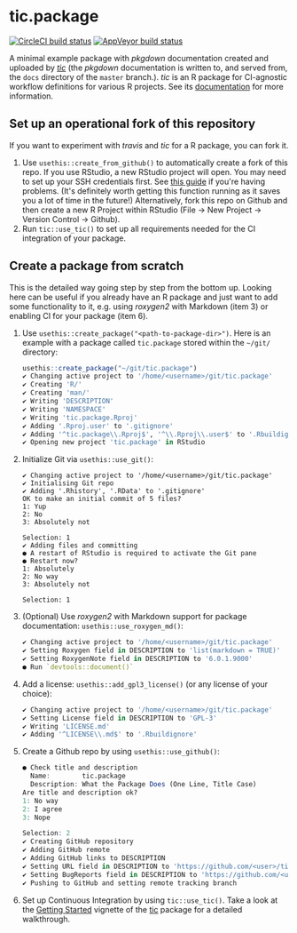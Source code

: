 # tic.package

[![CircleCI build status](https://img.shields.io/circleci/build/gh/ropenscilabs/tic.package/master?label=Linux&logo=circle&logoColor=green&style=flat-square)](https://circleci.com/gh/ropenscilabs/tic.package)
[![AppVeyor build status](https://img.shields.io/appveyor/ci/ropenscilabs/tic-package?label=Windows&logo=appveyor&style=flat-square)](https://ci.appveyor.com/project/ropenscilabs/tic-package)

A minimal example package with _pkgdown_ documentation created and uploaded by [_tic_](https://github.com/ropenscilabs/tic) (the _pkgdown_ documentation is written to, and served from, the `docs` directory of the `master` branch.).
_tic_ is an R package for CI-agnostic workflow definitions for various R projects. 
See its [documentation](https://ropenscilabs.github.io/tic/) for more information.

## Set up an operational fork of this repository

If you want to experiment with _travis_ and _tic_ for a R package, you can fork it.

1. Use `usethis::create_from_github()` to automatically create a fork of this repo.
    If you use RStudio, a new RStudio project will open. 
    You may need to set up your SSH credentials first. 
    See [this guide](http://happygitwithr.com/ssh-keys.html) if you're having problems. 
    (It's definitely worth getting this function running as it saves you a lot of time in the future!) 
    Alternatively, fork this repo on Github and then create a new R Project within RStudio (File -> New Project -> Version Control -> Github). 
1. Run `tic::use_tic()` to set up all requirements needed for the CI integration of your package.

## Create a package from scratch

This is the detailed way going step by step from the bottom up.
Looking here can be useful if you already have an R package and just want to add some functionality to it, e.g. using _roxygen2_ with Markdown (item 3) or enabling CI for your package (item 6).

1. Use `usethis::create_package("<path-to-package-dir>")`. 
    Here is an example with a package called `tic.package` stored within the `~/git/` directory:
    
    ```r
    usethis::create_package("~/git/tic.package")
    ✔ Changing active project to '/home/<username>/git/tic.package'
    ✔ Creating 'R/'
    ✔ Creating 'man/'
    ✔ Writing 'DESCRIPTION'
    ✔ Writing 'NAMESPACE'
    ✔ Writing 'tic.package.Rproj'
    ✔ Adding '.Rproj.user' to '.gitignore'
    ✔ Adding '^tic.package\\.Rproj$', '^\\.Rproj\\.user$' to '.Rbuildignore'
    ✔ Opening new project 'tic.package' in RStudio
    ```

2. Initialize Git via `usethis::use_git()`:

    ```
    ✔ Changing active project to '/home/<username>/git/tic.package'
    ✔ Initialising Git repo
    ✔ Adding '.Rhistory', '.RData' to '.gitignore'
    OK to make an initial commit of 5 files?
    1: Yup
    2: No
    3: Absolutely not

    Selection: 1
    ✔ Adding files and committing
    ● A restart of RStudio is required to activate the Git pane
    ● Restart now?
    1: Absolutely
    2: No way
    3: Absolutely not

    Selection: 1
    ```

3. (Optional) Use _roxygen2_ with Markdown support for package documentation: `usethis::use_roxygen_md()`:

    ```r
    ✔ Changing active project to '/home/<username>/git/tic.package'
    ✔ Setting Roxygen field in DESCRIPTION to 'list(markdown = TRUE)'
    ✔ Setting RoxygenNote field in DESCRIPTION to '6.0.1.9000'
    ● Run `devtools::document()`
    ```

4. Add a license: `usethis::add_gpl3_license()` (or any license of your choice):

     ```r
    ✔ Changing active project to '/home/<username>/git/tic.package'
    ✔ Setting License field in DESCRIPTION to 'GPL-3'
    ✔ Writing 'LICENSE.md'
    ✔ Adding '^LICENSE\\.md$' to '.Rbuildignore'
    ```

5. Create a Github repo by using `usethis::use_github()`:

    ```r
    ● Check title and description
      Name:        tic.package
      Description: What the Package Does (One Line, Title Case)
    Are title and description ok?
    1: No way
    2: I agree
    3: Nope

    Selection: 2
    ✔ Creating GitHub repository
    ✔ Adding GitHub remote
    ✔ Adding GitHub links to DESCRIPTION
    ✔ Setting URL field in DESCRIPTION to 'https://github.com/<user>/tic.package'
    ✔ Setting BugReports field in DESCRIPTION to 'https://github.com/<user>/tic.package/issues'
    ✔ Pushing to GitHub and setting remote tracking branch
    ```

6. Set up Continuous Integration by using `tic::use_tic()`. Take a look at the [Getting Started](https://ropenscilabs.github.io/tic/articles/tic.html) vignette of the [tic](https://github.com/ropenscilabs/tic) package for a detailed walkthrough.
